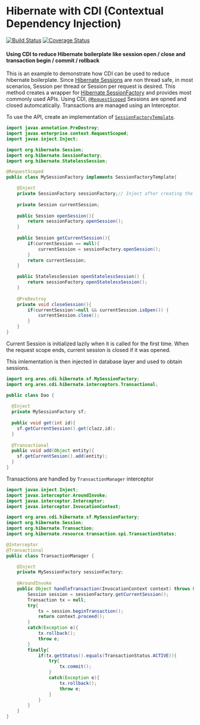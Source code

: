 # Hibernate with CDI (Contextual Dependency Injection)

[![Build Status](https://travis-ci.com/vivekkr12/cdi-hibernate.svg?branch=master)](https://travis-ci.com/vivekkr12/cdi-hibernate) [![Coverage Status](https://coveralls.io/repos/github/vivekkr12/cdi-hibernate/badge.svg?branch=master)](https://coveralls.io/github/vivekkr12/cdi-hibernate?branch=master)

#### Using CDI to reduce Hibernate boilerplate like session open / close and transaction begin / commit / rollback

This is an example to demonstrate how CDI can be used to reduce hibernate boilerplate. Since [Hibernate Sessions](http://docs.jboss.org/hibernate/orm/5.1/javadocs/org/hibernate/Session.html) are non thread safe, in most scenarios, Session per thread or Session per request is desired. This method creates a wrapper for [Hibernate SessionFactory](http://docs.jboss.org/hibernate/orm/5.1/javadocs/org/hibernate/SessionFactory.html) and provides most commonly used APIs. Using CDI, [`@RequestScoped`](http://docs.oracle.com/javaee/6/api/javax/enterprise/context/RequestScoped.html) Sessions are opned and closed automcatically. Transactions are managed using an Interceptor.

To use the API, create an implementation of [`SessionFactoryTemplate`](https://github.com/vivekkr12/cdi-hibernate/blob/master/src/main/java/org/ares/cdi/hibernate/sf/SessionFactoryTemplate.java).

```java
import javax.annotation.PreDestroy;
import javax.enterprise.context.RequestScoped;
import javax.inject.Inject;

import org.hibernate.Session;
import org.hibernate.SessionFactory;
import org.hibernate.StatelessSession;

@RequestScoped
public class MySessionFactory implements SessionFactoryTemplate{

	@Inject
	private SessionFactory sessionFactory;// Inject after creating the singleton instance
	
	private Session currentSession;
	
	public Session openSession(){
		return sessionFactory.openSession();
	}
	
	public Session getCurrentSession(){
		if(currentSession == null){
			currentSession = sessionFactory.openSession();
		}
		return currentSession;
	}

	public StatelessSession openStatelessSession() {
		return sessionFactory.openStatelessSession();
	}
	
	@PreDestroy
	private void closeSession(){
		if(currentSession!=null && currentSession.isOpen()) {
			currentSession.close();
		}
	}
}
```
Current Session is initialized lazily when it is called for the first time. When the request scope ends, current session is closed if it was opened.

This imlementation is then injected in database layer and used to obtain sessions.

```java
import org.ares.cdi.hibernate.sf.MySessionFactory;
import org.ares.cdi.hibernate.interceptors.Transactional;

public class Dao {
  
  @Inject
  private MySessionFactory sf;
  
  public void get(int id){
    sf.getCurrentSession().get(clazz,id);
  }
  
  @Transactional
  public void add(Object entity){
    sf.getCurrentSesion().add(entity);
  }
}
```
Transactions are handled by `TransactionManager` interceptor

```java
import javax.inject.Inject;
import javax.interceptor.AroundInvoke;
import javax.interceptor.Interceptor;
import javax.interceptor.InvocationContext;

import org.ares.cdi.hibernate.sf.MySessionFactory;
import org.hibernate.Session;
import org.hibernate.Transaction;
import org.hibernate.resource.transaction.spi.TransactionStatus;

@Interceptor
@Transactional
public class TransactionManager {

	@Inject
	private MySessionFactory sessionFactory;
	
	@AroundInvoke
	public Object handleTransaction(InvocationContext context) throws Exception{
		Session session = sessionFactory.getCurrentSession();
		Transaction tx = null;
		try{
			tx = session.beginTransaction();
			return context.proceed();
		}
		catch(Exception e){
			tx.rollback();
			throw e;
		}
		finally{
			if(tx.getStatus().equals(TransactionStatus.ACTIVE)){
				try{
					tx.commit();
				}
				catch(Exception e){
					tx.rollback();
					throw e;
				}
			}
		}
	}
}
